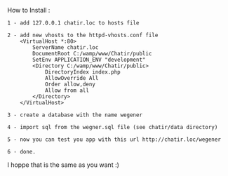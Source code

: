 How to Install :

    1 - add 127.0.0.1 chatir.loc to hosts file

    2 - add new vhosts to the httpd-vhosts.conf file
        <VirtualHost *:80>
            ServerName chatir.loc
            DocumentRoot C:/wamp/www/Chatir/public
            SetEnv APPLICATION_ENV "development"
            <Directory C:/wamp/www/Chatir/public>
                DirectoryIndex index.php
                AllowOverride All
                Order allow,deny
                Allow from all
            </Directory>
        </VirtualHost>

    3 - create a database with the name wegener

    4 - import sql from the wegner.sql file (see chatir/data directory)

    5 - now you can test you app with this url http://chatir.loc/wegener

    6 - done.

I hoppe that is the same as you want :)